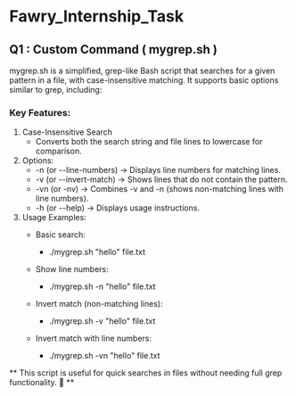 # Fawry_Internship_Task
## Q1 : Custom Command ( mygrep.sh )
mygrep.sh is a simplified, grep-like Bash script that searches for a given pattern in a file, with case-insensitive matching. It supports basic options similar to grep, including:
### Key Features:
1. Case-Insensitive Search
   - Converts both the search string and file lines to lowercase for comparison.
2. Options:
   - -n (or --line-numbers) → Displays line numbers for matching lines.
   - -v (or --invert-match) → Shows lines that do not contain the pattern.
   - -vn (or -nv) → Combines -v and -n (shows non-matching lines with line numbers).
   - -h (or --help) → Displays usage instructions.
3. Usage Examples:
   - Basic search:
        - ./mygrep.sh "hello" file.txt
     
   - Show line numbers:
        - ./mygrep.sh -n "hello" file.txt
  
   - Invert match (non-matching lines):
        - ./mygrep.sh -v "hello" file.txt
  
   - Invert match with line numbers:
        - ./mygrep.sh -vn "hello" file.txt

** This script is useful for quick searches in files without needing full grep functionality. 🚀 **
